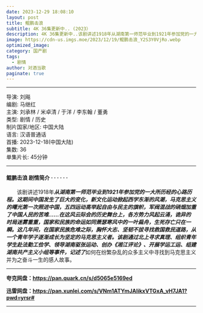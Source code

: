 ```yaml
---
date: 2023-12-29 18:08:10
layout: post
title: 鲲鹏击浪
subtitle: 4K 36集更新中.. (2023）
description: 4K 36集更新中..该剧讲述1918年从湖南第一师范毕业到1921年参加党的一大所历经的心路历程。这期间中国发生了巨大的变化，新文化运动掀起西学东渐的风潮，马克思主义的曙光第一次照进中国，五四运动高举起自由与民主的旗帜，军阀混战的硝烟加重了中国人民的苦难...
image: https://cdn-us.imgs.moe/2023/12/19/鲲鹏击浪_Y2S3Y0VjRo.webp
optimized_image: 
category: 国产剧
tags:
  - 剧情
author: 对酒当歌
paginate: true
---
```


---

导演: 刘飚  
编剧: 马继红  
主演: 刘承林 / 米卓清 / 于洋 / 李东翰 / 董勇  
类型: 剧情 / 历史  
制片国家/地区: 中国大陆  
语言: 汉语普通话  
首播: 2023-12-18(中国大陆)  
集数: 36  
单集片长: 45分钟  

---

#### 鲲鹏击浪 剧情简介 · · · · · ·

　　该剧讲述1918年***从湖南第一师范毕业到1921年参加党的一大所历经的心路历程。这期间中国发生了巨大的变化，新文化运动掀起西学东渐的风潮，马克思主义的曙光第一次照进中国，五四运动高举起自由与民主的旗帜，军阀混战的硝烟加重了中国人民的苦难……在这风云际会的历史舞台上，各方势力风起云涌，诡异的时局迷雾重重，国家和民族的命运如同萧瑟寒风中的一叶扁舟，生死存亡只在一瞬。这几年间，***在国家民族危难之际，胸怀大志、坚韧不拔寻找救国救民道路，从一个青年学子逐渐成长为坚定的马克思主义者。该剧通过***北上寻求真理、组织青年学生赴法勤工俭学、领导湖南驱张运动、创办《湘江评论》、开展学运工运、组建湖南共产主义小组等事件，记述了***如何在纷繁杂乱的众多主义中寻找到马克思主义并为之奋斗一生的感人故事。

---

**夸克网盘：<https://pan.quark.cn/s/d5065e5169ed>**

**迅雷网盘：<https://pan.xunlei.com/s/VNm1ATYmJAIikxVTGxA_vH7JA1?pwd=yrsr#>**

---
